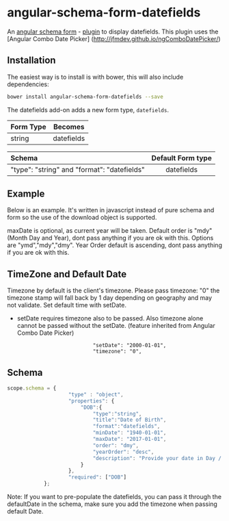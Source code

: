 # angular-schema-form-datefields
An [angular schema form](https://github.com/json-schema-form/angular-schema-form) - [plugin](https://github.com/json-schema-form/angular-schema-form/blob/development/docs/extending.md) to display datefields. This plugin uses the [Angular Combo Date Picker] (http://jfmdev.github.io/ngComboDatePicker/)

Installation
------------

The easiest way is to install is with bower, this will also include dependencies:
```bash
bower install angular-schema-form-datefields --save
```

The datefields add-on adds a new form type, `datefields`.

|   Form Type    |       Becomes       |
|:---------------|:-------------------:|
|   string       |  datefields         | 


| Schema             |   Default Form type  |
|:-------------------|:------------:|
| "type": "string" and "format": "datefields"   |   datefields   |

Example
-----------------
Below is an example. It's written in javascript instead of pure schema and form so the use of the download object is supported.

maxDate is optional, as current year will be taken. 
Default order is "mdy" (Month Day and Year), dont pass anything if you are ok with this. Options are "ymd","mdy","dmy".
Year Order default is ascending, dont pass anything if you are ok with this.

TimeZone and Default Date
--------------------------
Timezone by default is the client's timezone. 
Please pass timezone: "0" the timezone stamp will fall back by 1 day depending on geography and may not validate.
Set default time with setDate.

* setDate requires timezone also to be passed. Also timezone alone cannot be passed without the setDate.
(feature inherited from Angular Combo Date Picker) 

```
                            "setDate": "2000-01-01",
                            "timezone": "0",
````

Schema 
----------

```javascript
scope.schema = {
                    "type" : "object",
                    "properties": {
                        "DOB":{
                            "type":"string",
                            "title":"Date of Birth",
                            "format":"datefields",
                            "minDate": "1940-01-01",
                            "maxDate": "2017-01-01",
                            "order": "dmy",
                            "yearOrder": "desc",
                            "description": "Provide your date in Day / Month / Year format"
                        }
                    },
                    "required": ["DOB"]
            };
```

Note: If you want to pre-populate the datefields, you can pass it through the defaultDate in the schema, make sure you add the timezone when passing default Date. 